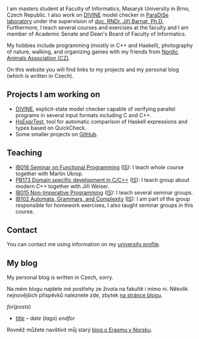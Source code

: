I am masters student at Faculty of Informatics, Masaryk University in Brno,
Czech Republic. I also work on [DIVINE](https://divine.fi.muni.cz/) model
checker in [ParaDiSe laboratory](https://paradise.fi.muni.cz/) under the
supervision of [doc. RNDr. Jiří Barnat, Ph.D.](https://www.fi.muni.cz/~xbarnat/)
Furthermore, I teach several courses and exercises at the faculty and I am
member of Academic Senate and Dean's Board of Faculty of Informatics.

My hobbies include programming (mostly in C++ and Haskell), photography of nature,
walking, and organizing games with my friends from
[Nordic Animals Association (CZ)](http://zverinec.fi.muni.cz/).

On this website you will find links to my projects and my personal blog
(which is written in Czech).

## Projects I am working on

*   [DIVINE](https://divine.fi.muni.cz/), explicit-state model checker capable
    of verifying parallel programs in several input formats including C and C++.
*   [HsExprTest](https://github.com/vlstill/hsExprTest), tool for automatic
    comparison of Haskell expressions and types based on QuickCheck.
*   Some smaller projects on [GitHub](https://github.com/vlstill).

## Teaching

*   [IB016 Seminar on Functional Programming](https://is.muni.cz/predmet/fi/jaro2016/IB016?lang=en)
    ([IS](https://is.muni.cz/auth/predmet/fi/jaro2016/IB016)): I teach whole
    course together with Martin Ukrop.
*   [PB173 Domain specific development in C/C++](https://is.muni.cz/predmet/fi/jaro2016/PB173?lang=en)
    ([IS](https://is.muni.cz/auth/predmet/fi/jaro2016/PB173)):
    I teach group about modern C++ together with Jiří Weiser.
*   [IB015 Non-Imperative Programming](https://is.muni.cz/predmet/fi/podzim2015/IB015?lang=en)
    ([IS](https://is.muni.cz/auth/predmet/fi/podzim2015/IB015)):
    I teach several seminar groups.
*   [IB102 Automata, Grammars, and Complexity](https://is.muni.cz/predmet/fi/podzim2015/IB102?lang=en)
    ([IS](https://is.muni.cz/auth/predmet/fi/podzim2015/IB102)):
    I am part of the group responsible for homework exercises, I also taught
    seminar groups in this course.

## Contact

You can contact me using information on my
[university profile](https://is.muni.cz/person/xstill#profil).

## My blog

My personal blog is written in Czech, sorry.

Na mém blogu najdete mé postřehy ze života na fakultě i mimo ni. Několik
nejnovějších příspěvků naleznete zde, zbytek [na stránce blogu](/blog.html).

$for(posts)$
*   [$title$]($url$) – $date$ ($tags$)
$endfor$

Rovněž můžete navštívit můj starý
[blog o Erasmu v Norsku](https://paradise.fi.muni.cz/~xstill/norway/).
